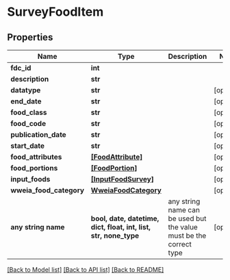 # SurveyFoodItem


## Properties
Name | Type | Description | Notes
------------ | ------------- | ------------- | -------------
**fdc_id** | **int** |  | 
**description** | **str** |  | 
**datatype** | **str** |  | [optional] 
**end_date** | **str** |  | [optional] 
**food_class** | **str** |  | [optional] 
**food_code** | **str** |  | [optional] 
**publication_date** | **str** |  | [optional] 
**start_date** | **str** |  | [optional] 
**food_attributes** | [**[FoodAttribute]**](FoodAttribute.md) |  | [optional] 
**food_portions** | [**[FoodPortion]**](FoodPortion.md) |  | [optional] 
**input_foods** | [**[InputFoodSurvey]**](InputFoodSurvey.md) |  | [optional] 
**wweia_food_category** | [**WweiaFoodCategory**](WweiaFoodCategory.md) |  | [optional] 
**any string name** | **bool, date, datetime, dict, float, int, list, str, none_type** | any string name can be used but the value must be the correct type | [optional]

[[Back to Model list]](../README.md#documentation-for-models) [[Back to API list]](../README.md#documentation-for-api-endpoints) [[Back to README]](../README.md)


